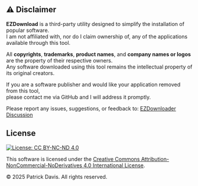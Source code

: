 ## ⚠️ Disclaimer

**EZDownload** is a third-party utility designed to simplify the installation of popular software.  
I am not affiliated with, nor do I claim ownership of, any of the applications available through this tool.

All **copyrights**, **trademarks**, **product names**, and **company names or logos** are the property of their respective owners.  
Any software downloaded using this tool remains the intellectual property of its original creators.

If you are a software publisher and would like your application removed from this tool,  
please contact me via GitHub and I will address it promptly.

Please report any issues, suggestions, or feedback to: [EZDownloader Discussion](https://github.com/yax51/EZDownloader/discussions)
## License

[![License: CC BY-NC-ND 4.0](https://img.shields.io/badge/License-CC%20BY--NC--ND%204.0-lightgrey.svg)](https://creativecommons.org/licenses/by-nc-nd/4.0/)

This software is licensed under the [Creative Commons Attribution-NonCommercial-NoDerivatives 4.0 International License](https://creativecommons.org/licenses/by-nc-nd/4.0/).

© 2025 Patrick Davis. All rights reserved.

